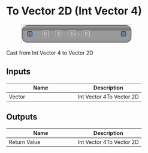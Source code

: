 # To Vector 2D (Int Vector 4)

<div align="left" data-full-width="false"><figure><img src="../../../../.gitbook/assets/to_vector_2d_-int_vector_4.png" alt=""><figcaption></figcaption></figure></div>

Cast from Int Vector 4 to Vector 2D

## Inputs

<table><thead><tr><th width="170">Name</th><th>Description</th></tr></thead><tbody><tr><td>Vector</td><td>Int Vector 4To Vector 2D</td></tr></tbody></table>

## Outputs

<table><thead><tr><th width="170">Name</th><th>Description</th></tr></thead><tbody><tr><td>Return Value</td><td>Int Vector 4To Vector 2D</td></tr></tbody></table>
